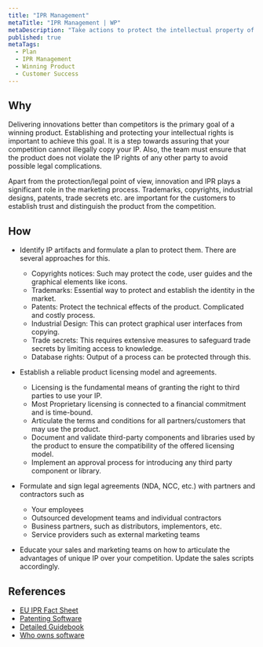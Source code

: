 ```yaml
---
title: "IPR Management"
metaTitle: "IPR Management | WP"
metaDescription: "Take actions to protect the intellectual property of your business and technical innovations. Take necessary actions such as patenting, copy-rights and non-disclosure agreements and validating compatibility of third-party licenses."
published: true
metaTags:
  - Plan
  - IPR Management
  - Winning Product
  - Customer Success
---
```


## Why
Delivering innovations better than competitors is the primary goal of a winning product. Establishing and protecting your intellectual rights is important to achieve this goal. It is a step towards assuring that your competition cannot illegally copy your IP. Also, the team must ensure that the product does not violate the IP rights of any other party to avoid possible legal complications. 

Apart from the protection/legal point of view, innovation and IPR plays a significant role in the marketing process. Trademarks, copyrights, industrial designs, patents, trade secrets etc. are important for the customers to establish trust and distinguish the product from the competition.


## How
- Identify IP artifacts and formulate a plan to protect them. There are several approaches for this.
  - Copyrights notices: Such may protect the code, user guides and the graphical elements like icons.
  - Trademarks: Essential way to protect and establish the identity in the market.
  - Patents: Protect the technical effects of the product. Complicated and costly process.
  - Industrial Design: This can protect graphical user interfaces from copying.
  - Trade secrets: This requires extensive measures to safeguard trade secrets by limiting access to knowledge.
  - Database rights: Output of a process can be protected through this.

- Establish a reliable product licensing model and agreements.
  - Licensing is the fundamental means of granting the right to third parties to use your IP. 
  - Most Proprietary licensing is connected to a financial commitment and is time-bound.
  - Articulate the terms and conditions for all partners/customers that may use the product.
  - Document and validate third-party components and libraries used by the product to ensure the compatibility of the offered licensing model.
  - Implement an approval process for introducing any third party component or library.

- Formulate and sign legal agreements (NDA, NCC, etc.) with partners and contractors such as
  - Your employees
  - Outsourced development teams and individual contractors
  - Business partners, such as distributors, implementors, etc.
  - Service providers such as external marketing teams

- Educate your sales and marketing teams on how to articulate the advantages of unique IP over your competition. Update the sales scripts accordingly.


## References
- [EU IPR Fact Sheet](https://iprhelpdesk.eu/sites/default/files/newsdocuments/Fact-Sheet-IPR-Management-in-Software-Development.pdf)
- [Patenting Software](https://www.wipo.int/sme/en/documents/software_patents_fulltext.html)
- [Detailed Guidebook](https://unctad.org/en/PublicationsLibrary/ictsd2004ipd10_en.pdf)
- [Who owns software](https://devhaus.ie/guides/intellectual-property-rights-who-owns-the-software)
